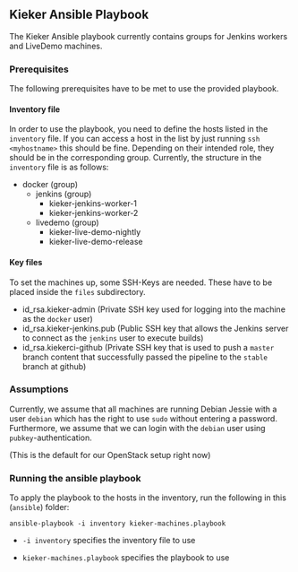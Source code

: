 ## Kieker Ansible Playbook

The Kieker Ansible playbook currently contains groups for Jenkins workers and LiveDemo machines.

### Prerequisites
The following prerequisites have to be met to use the provided playbook.

#### Inventory file
In order to use the playbook, you need to define the hosts listed in the `inventory` file.
If you can access a host in the list by just running `ssh <myhostname>` this should be fine.
Depending on their intended role, they should be in the corresponding group.
Currently, the structure in the `inventory` file is as follows:
* docker (group)
  * jenkins (group)
    * kieker-jenkins-worker-1
    * kieker-jenkins-worker-2
  * livedemo (group)
    * kieker-live-demo-nightly
    * kieker-live-demo-release

#### Key files
To set the machines up, some SSH-Keys are needed. These have to be placed inside the `files` subdirectory.
* id_rsa.kieker-admin (Private SSH key used for logging into the machine as the `docker` user)
* id_rsa.kieker-jenkins.pub (Public SSH key that allows the Jenkins server to connect as the `jenkins` user to execute builds)
* id_rsa.kiekerci-github (Private SSH key that is used to push a `master` branch content that successfully passed the pipeline to the `stable` branch at github)
    
### Assumptions
Currently, we assume that all machines are running Debian Jessie with a user `debian` which has the right to use `sudo` without entering a password.
Furthermore, we assume that we can login with the `debian` user using `pubkey`-authentication.

(This is the default for our OpenStack setup right now)

### Running the ansible playbook
To apply the playbook to the hosts in the inventory, run the following in this (`ansible`) folder:

`ansible-playbook -i inventory kieker-machines.playbook`

* `-i inventory` specifies the inventory file to use

* `kieker-machines.playbook` specifies the playbook to use

